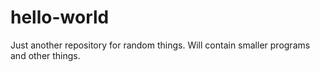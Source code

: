 # hello-world
Just another repository for random things. Will contain smaller programs and other things.
